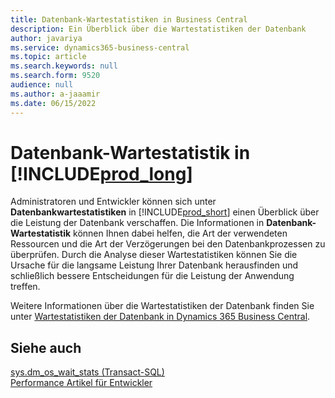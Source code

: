 ```yaml
---
title: Datenbank-Wartestatistiken in Business Central
description: Ein Überblick über die Wartestatistiken der Datenbank
author: javariya
ms.service: dynamics365-business-central
ms.topic: article
ms.search.keywords: null
ms.search.form: 9520
audience: null
ms.author: a-jaaamir
ms.date: 06/15/2022
---
```

# <a name="database-wait-statistics-in-" />Datenbank-Wartestatistik in [!INCLUDE[prod_long](includes/prod_long.md)]

Administratoren und Entwickler können sich unter **Datenbankwartestatistiken** in [!INCLUDE[prod_short](includes/prod_short.md)] einen Überblick über die Leistung der Datenbank verschaffen. Die Informationen in **Datenbank-Wartestatistik** können Ihnen dabei helfen, die Art der verwendeten Ressourcen und die Art der Verzögerungen bei den Datenbankprozessen zu überprüfen. Durch die Analyse dieser Wartestatistiken können Sie die Ursache für die langsame Leistung Ihrer Datenbank herausfinden und schließlich bessere Entscheidungen für die Leistung der Anwendung treffen.

Weitere Informationen über die Wartestatistiken der Datenbank finden Sie unter [Wartestatistiken der Datenbank in Dynamics 365 Business Central](/dynamics365/business-central/dev-itpro/administration/database-wait-statistics).

## <a name="see-also" />Siehe auch

[sys.dm_os_wait_stats (Transact-SQL)](/sql/relational-databases/system-dynamic-management-views/sys-dm-os-wait-stats-transact-sql)  
[Performance Artikel für Entwickler](/dynamics365/business-central/dev-itpro/performance/performance-developer)

